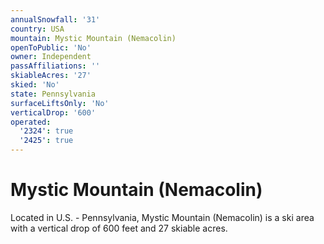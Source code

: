 ```yaml
---
annualSnowfall: '31'
country: USA
mountain: Mystic Mountain (Nemacolin)
openToPublic: 'No'
owner: Independent
passAffiliations: ''
skiableAcres: '27'
skied: 'No'
state: Pennsylvania
surfaceLiftsOnly: 'No'
verticalDrop: '600'
operated:
  '2324': true
  '2425': true
---
```



# Mystic Mountain (Nemacolin)

Located in U.S. - Pennsylvania, Mystic Mountain (Nemacolin) is a ski area with a vertical drop of 600 feet and 27 skiable acres.
